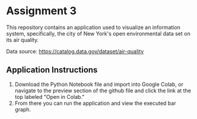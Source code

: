 # Assignment 3
This repository contains an application used to visualize an information system, specifically, the city of New York's open environmental data set on its air quality.

Data source: https://catalog.data.gov/dataset/air-quality

## Application Instructions
1. Download the Python Notebook file and import into Google Colab, or navigate to the preview section of the github file and click the link at the top labeled "Open in Colab."
2. From there you can run the application and view the executed bar graph.
